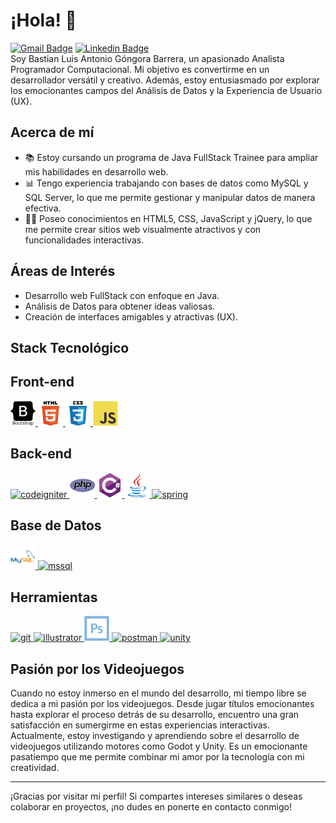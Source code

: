 # ¡Hola! 👋
[![Gmail Badge](https://img.shields.io/badge/-Gmail-c14438?style=flat-square&logo=Gmail&logoColor=white&link=mailto:kevinrojasp@gmail.com)](mailto:bastian.gongora@gmail.com)
[![Linkedin Badge](https://img.shields.io/badge/-LinkedIn-blue?style=flat-square&logo=Linkedin&logoColor=white&link=https://www.linkedin.com/in/kevinrojasp/)](https://www.linkedin.com/in/basti%C3%A1n-g%C3%B3ngora-84b75b77/)<br>
Soy Bastian Luis Antonio Góngora Barrera, un apasionado Analista Programador Computacional. Mi objetivo es convertirme en un desarrollador versátil y creativo. Además, estoy entusiasmado por explorar los emocionantes campos del Análisis de Datos y la Experiencia de Usuario (UX).


## Acerca de mí
- 📚 Estoy cursando un programa de Java FullStack Trainee para ampliar mis habilidades en desarrollo web.
- 📊 Tengo experiencia trabajando con bases de datos como MySQL y SQL Server, lo que me permite gestionar y manipular datos de manera efectiva.
- 👨‍💻 Poseo conocimientos en HTML5, CSS, JavaScript y jQuery, lo que me permite crear sitios web visualmente atractivos y con funcionalidades interactivas.

## Áreas de Interés

- Desarrollo web FullStack con enfoque en Java.
- Análisis de Datos para obtener ideas valiosas.
- Creación de interfaces amigables y atractivas (UX).

## Stack Tecnológico
## Front-end
<p align="left">
  <a href="https://getbootstrap.com" target="_blank" rel="noreferrer">
    <img src="https://raw.githubusercontent.com/devicons/devicon/master/icons/bootstrap/bootstrap-plain-wordmark.svg" alt="bootstrap" width="40" height="40"/>
  </a>
  <a href="https://www.w3.org/html/" target="_blank" rel="noreferrer">
    <img src="https://raw.githubusercontent.com/devicons/devicon/master/icons/html5/html5-original-wordmark.svg" alt="html5" width="40" height="40"/>
  </a>
  <a href="https://www.w3schools.com/css/" target="_blank" rel="noreferrer">
    <img src="https://raw.githubusercontent.com/devicons/devicon/master/icons/css3/css3-original-wordmark.svg" alt="css3" width="40" height="40"/>
  </a>
  <a href="https://developer.mozilla.org/en-US/docs/Web/JavaScript" target="_blank" rel="noreferrer">
    <img src="https://raw.githubusercontent.com/devicons/devicon/master/icons/javascript/javascript-original.svg" alt="javascript" width="40" height="40"/>
  </a>
</p>

## Back-end

<p align="left">
  <a href="https://codeigniter.com" target="_blank" rel="noreferrer">
    <img src="https://cdn.worldvectorlogo.com/logos/codeigniter.svg" alt="codeigniter" width="40" height="40"/>
  </a>
    <a href="https://www.php.net" target="_blank" rel="noreferrer">
    <img src="https://raw.githubusercontent.com/devicons/devicon/master/icons/php/php-original.svg" alt="php" width="40" height="40"/>
  </a>
  <a href="https://www.w3schools.com/cs/" target="_blank" rel="noreferrer">
    <img src="https://raw.githubusercontent.com/devicons/devicon/master/icons/csharp/csharp-original.svg" alt="csharp" width="40" height="40"/>
  </a>
  <a href="https://www.java.com" target="_blank" rel="noreferrer">
    <img src="https://raw.githubusercontent.com/devicons/devicon/master/icons/java/java-original.svg" alt="java" width="40" height="40"/>
  </a>
    <a href="https://spring.io/" target="_blank" rel="noreferrer">
    <img src="https://www.vectorlogo.zone/logos/springio/springio-icon.svg" alt="spring" width="40" height="40"/>
  </a>
</p>

## Base de Datos

<p align="left">

  <a href="https://www.mysql.com/" target="_blank" rel="noreferrer">
    <img src="https://raw.githubusercontent.com/devicons/devicon/master/icons/mysql/mysql-original-wordmark.svg" alt="mysql" width="40" height="40"/>
  </a>
  <a href="https://www.microsoft.com/en-us/sql-server" target="_blank" rel="noreferrer">
    <img src="https://www.svgrepo.com/show/303229/microsoft-sql-server-logo.svg" alt="mssql" width="40" height="40"/>
  </a>
</p>

## Herramientas

<p align="left">
    <a href="https://git-scm.com/" target="_blank" rel="noreferrer">
    <img src="https://www.vectorlogo.zone/logos/git-scm/git-scm-icon.svg" alt="git" width="40" height="40"/>
  </a>
  <a href="https://www.adobe.com/in/products/illustrator.html" target="_blank" rel="noreferrer">
    <img src="https://www.vectorlogo.zone/logos/adobe_illustrator/adobe_illustrator-icon.svg" alt="illustrator" width="40" height="40"/>
  </a>
  <a href="https://www.photoshop.com/en" target="_blank" rel="noreferrer">
    <img src="https://raw.githubusercontent.com/devicons/devicon/master/icons/photoshop/photoshop-line.svg" alt="photoshop" width="40" height="40"/>
  </a>
  <a href="https://postman.com" target="_blank" rel="noreferrer">
    <img src="https://www.vectorlogo.zone/logos/getpostman/getpostman-icon.svg" alt="postman" width="40" height="40"/>
  </a>
  <a href="https://unity.com/" target="_blank" rel="noreferrer">
    <img src="https://www.vectorlogo.zone/logos/unity3d/unity3d-icon.svg" alt="unity" width="40" height="40"/>
  </a>
</p>


## Pasión por los Videojuegos

Cuando no estoy inmerso en el mundo del desarrollo, mi tiempo libre se dedica a mi pasión por los videojuegos. Desde jugar títulos emocionantes hasta explorar el proceso detrás de su desarrollo, encuentro una gran satisfacción en sumergirme en estas experiencias interactivas. Actualmente, estoy investigando y aprendiendo sobre el desarrollo de videojuegos utilizando motores como Godot y Unity. Es un emocionante pasatiempo que me permite combinar mi amor por la tecnología con mi creatividad.
<hr>
¡Gracias por visitar mi perfil! Si compartes intereses similares o deseas colaborar en proyectos, ¡no dudes en ponerte en contacto conmigo!
